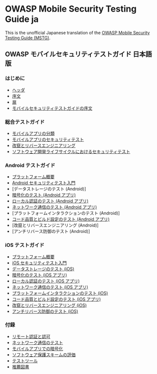 # OWASP Mobile Security Testing Guide ja

This is the unofficial Japanese translation of the [OWASP Mobile Security Testing Guide (MSTG)](https://github.com/OWASP/owasp-mstg).

## OWASP モバイルセキュリティテストガイド 日本語版

### はじめに

- [ヘッダ](Document/0x00-Header.md)
- [序文](Document/Foreword.md)
- [扉](Document/0x02-Frontispiece.md)
- [モバイルセキュリティテストガイドの序文](Document/0x03-Overview.md)

### 総合テストガイド

- [モバイルアプリの分類](Document/0x04a-Mobile-App-Taxonomy.md)
- [モバイルアプリのセキュリティテスト](Document/0x04b-Mobile-App-Security-Testing.md)
- [改竄とリバースエンジニアリング](Document/0x04c-Tampering-and-Reverse-Engineering.md)
- [ソフトウェア開発ライフサイクルにおけるセキュリティテスト](Document/0x04d-Security-Testing-SDLC.md)

### Android テストガイド

- [プラットフォーム概要](Document/0x05a-Platform-Overview.md)
- [Android セキュリティテスト入門](Document/0x05b-Basic-Security_Testing.md)
- [データストレージのテスト (Android)] <!-- (Document/0x05d-Testing-Data-Storage.md) -->
- [暗号化のテスト (Android アプリ)](Document/0x05e-Testing-Cryptography.md)
- [ローカル認証のテスト (Android アプリ)](Document/0x05f-Testing-Local-Authentication.md)
- [ネットワーク通信のテスト (Android アプリ)](Document/0x05g-Testing-Network-Communication.md)
- [プラットフォームインタラクションのテスト (Android)] <!-- (Document/0x05h-Testing-Platform-Interaction.md) -->
- [コード品質とビルド設定のテスト (Android アプリ)](Document/0x05i-Testing-Code-Quality-and-Build-Settings.md)
- [改竄とリバースエンジニアリング (Android)] <!-- (Document/0x05c-Reverse-Engineering-and-Tampering.md) -->
- [アンチリバース防御のテスト (Android)] <!-- (Document/0x05j-Testing-Resiliency-Against-Reverse-Engineering.md) -->

### iOS テストガイド

- [プラットフォーム概要](Document/0x06a-Platform-Overview.md)
- [iOS セキュリティテスト入門](Document/0x06b-Basic-Security-Testing.md)
- [データストレージのテスト (iOS)](Document/0x06d-Testing-Data-Storage.md)
- [暗号化のテスト (iOS アプリ)](Document/0x06e-Testing-Cryptography.md)
- [ローカル認証のテスト (iOS アプリ)](Document/0x06f-Testing-Local-Authentication.md)
- [ネットワーク通信のテスト (iOS アプリ)](Document/0x06g-Testing-Network-Communication.md)
- [プラットフォームインタラクションのテスト (iOS)](Document/0x06h-Testing-Platform-Interaction.md)
- [コード品質とビルド設定のテスト (iOS アプリ)](Document/0x06i-Testing-Code-Quality-and-Build-Settings.md)
- [改竄とリバースエンジニアリング (iOS)](Document/0x06c-Reverse-Engineering-and-Tampering.md)
- [アンチリバース防御のテスト (iOS)](Document/0x06j-Testing-Resiliency-Against-Reverse-Engineering.md)

### 付録

- [リモート認証と認可](Document/0x07a-Testing-Authentication-and-Session-Management.md)
- [ネットワーク通信のテスト](Document/0x07b-Testing-Network-Communication.md)
- [モバイルアプリでの暗号化](Document/0x07c-Testing-Cryptography.md)
- [ソフトウェア保護スキームの評価](Document/0x07d-Assessing-Anti-Reverse-Engineering-Schemes.md)
- [テストツール](Document/0x08-Testing-Tools.md)
- [推薦図書](Document/0x09-Suggested-Reading.md)
